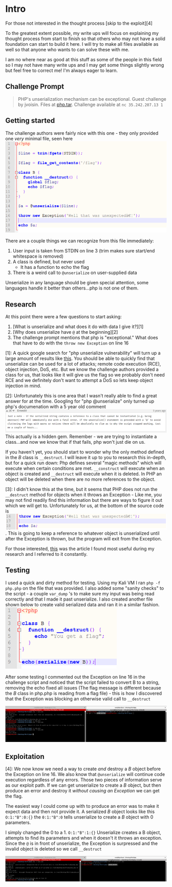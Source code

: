Intro
======
For those not interested in the thought process [skip to the exploit][4]

To the greatest extent possible, my write ups will focus on explaining my thought process from start to finish so that others who may not have a solid foundation can start to build it here. I will try to make all files available as well so that anyone who wants to can solve these with me.

I am no where near as good at this stuff as some of the people in this field so I may not have many write ups and I may get some things slightly wrong but feel free to correct me! I'm always eager to learn.

Challenge Prompt
------
> PHP's unserialization mechanism can be exceptional. Guest challenge by jvoisin.
> Files at [php.tar](php.tar). Challenge available at `nc 35.242.207.13 1`

## Getting started
The challenge authors were fairly nice with this one - they only provided one _very_ minimal file, seen here
![php code](images/source_code.png)

There are a couple things we can recognize from this file immediately:
1. User input is taken from STDIN on line 3 (trim makes sure start/end whitespace is removed)
2. A class is defined, but never used
    * It has a function to echo the flag
3. There is a weird call to `@unserialize` on user-supplied data

Unserialize in any language should be given special attention, some languages handle it better than others...php is not one of them.

## Research
At this point there were a few questions to start asking:
1. [What is unserialize and what does it do with data I give it?][1]
2. [Why does unserialize have `@` at the beginning][2]
3. The challenge prompt mentions that php is "exceptional." What does that have to do with the `throw new Exception` on line 16

[1]: A quick google search for "php unserialize vulnerability" will turn up a large amount of results like [this](https://www.netsparker.com/blog/web-security/untrusted-data-unserialize-php/). You should be able to quickly find that unserialize can be used for a lot of attacks; remote code execution (RCE), object injection, DoS, etc. But we know the challenge authors provided a class for us, that looks like it will give us the flag so we probably don't need RCE and we definitely don't want to attempt a DoS so lets keep object injection in mind.

[2]: Unfortunately this is one area that I wasn't really able to find a great answer for at the time. Googling for "php @unserialize" only turned up php's documenation with a 5 year old comment
![comment](images/unserial.png)
This actually is a hidden gem. Remember - we are trying to instantiate a class...and now we know that if that fails, php won't just die on us. 

If you haven't yet, you should start to wonder why the only method defined in the *B* class is `__destruct`. I will leave it up to you to research this in-depth, but for a quick run down: Php defines several "magic methods" which will execute when certain conditions are met. `__construct` will execute when an object is created and `__destruct` will execute when it is deleted. In PHP an object will be deleted when there are no more references to the object.

[3]: I didn't know this at the time, but it seems that PHP does not run the `__destruct` method for objects when it throws an Exception - Like me, you may not find readily find this information but there are ways to figure it out which we will get to. Unfortunately for us, at the bottom of the source code is ![end code](images/end.png). This is going to keep a reference to whatever object is unserialized until after the Exception is thrown, but the program will exit from the Exception.

For those interested, [this](https://www.evonide.com/fuzzing-unserialize/) was the article I found most useful during my research and I referred to it constantly.

## Testing
I used a quick and dirty method for testing. Using my Kali VM I ran `php -f php.php` on the file that was provided. I also added some "sanity checks" to the script - a couple `var_dump` 's to make sure my input was being read correctly and that I made it past unserialize. I also created another file shown below to create valid serialized data and ran it in a similar fashion.
![serializer](images/serializer.png)

After some testing I commented out the Exception on line 16 in the challenge script and noticed that the script failed to convert B to a string, removing the echo fixed all issues (The flag message is different because the *B* class in php.php is reading from a flag file) - this is how I discovered that the Exception was blocking an otherwise valid call to `__destruct`

![Testing](images/testing.png)

## Exploitation
[4]: We now know we need a way to create _and_ destroy a *B* object before the Exception on line 16. We also know that `@unserialize` will continue code execution regardless of any errors. Those two pieces of information serve as our exploit path. If we can get unserialize to create a *B* object, but then produce an error and destroy it *without causing an Exception* we can get the flag.

The easiest way I could come up with to produce an error was to make it expect data and then not provide it. A serialized *B* object looks like this `O:1:"B":0:{}` the `0:1:"B":0` tells unserialize to create a *B* object with 0 parameters. 

I simply changed the 0 to a 1. `O:1:"B":1:{}` Unserialize creates a B object, attempts to find its parameters and when it doesn't it throws an exception. Since the `@` is in front of unserialize, the Exception is surpressed and the invalid object is deleted so we call `__destruct`

![Flag](images/exception.png)